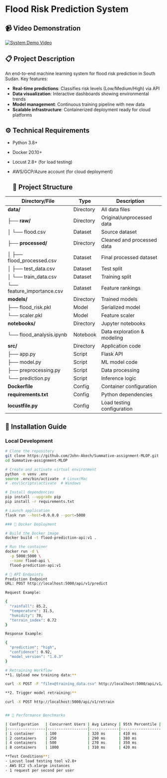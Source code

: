 # Flood Risk Prediction System

## 📹 Video Demonstration
[![System Demo Video](https://img.shields.io/badge/YouTube-Demo_Video-FF0000?style=for-the-badge&logo=youtube)](https://youtu.be/your-actual-demo-link)

## 📋 Project Description
An end-to-end machine learning system for flood risk prediction in South Sudan. Key features:

- **Real-time predictions**: Classifies risk levels (Low/Medium/High) via API
- **Data visualization**: Interactive dashboards showing environmental trends
- **Model management**: Continuous training pipeline with new data
- **Scalable infrastructure**: Containerized deployment ready for cloud platforms

## ⚙️ Technical Requirements
- Python 3.8+
- Docker 20.10+
- Locust 2.8+ (for load testing)
- AWS/GCP/Azure account (for cloud deployment)

  ## 📂 Project Structure

| Directory/File              | Type       | Description                              |
|-----------------------------|------------|------------------------------------------|
| **data/**                   | Directory  | All data files                           |
| ├── **raw/**                | Directory  | Original/unprocessed data                |
| │   └── flood.csv           | Dataset    | Source dataset                           |
| ├── **processed/**          | Directory  | Cleaned and processed data               |
| │   ├── flood_processed.csv | Dataset    | Final processed dataset                  |
| │   ├── test_data.csv       | Dataset    | Test split                               |
| │   └── train_data.csv      | Dataset    | Training split                           |
| └── feature_importance.csv  | Dataset    | Feature rankings                         |
| **models/**                 | Directory  | Trained models                           |
| ├── flood_risk.pkl          | Model      | Serialized model                         |
| └── scaler.pkl              | Model      | Feature scaler                           |
| **notebooks/**              | Directory  | Jupyter notebooks                        |
| └── flood_analysis.ipynb    | Notebook   | Data exploration & modeling              |
| **src/**                    | Directory  | Application code                         |
| ├── app.py                  | Script     | Flask API                                |
| ├── model.py                | Script     | ML model code                            |
| ├── preprocessing.py        | Script     | Data processing                          |
| └── prediction.py           | Script     | Inference logic                          |
| **Dockerfile**              | Config     | Container configuration                  |
| **requirements.txt**        | Config     | Python dependencies                      |
| **locustfile.py**           | Config     | Load testing configuration               |

## 🚀 Installation Guide

### Local Development
```bash
# Clone the repository
git clone https://github.com/John-Akech/Summative-assignment-MLOP.git
cd Summative-assignment-MLOP

# Create and activate virtual environment
python -m venv .env
source .env/bin/activate  # Linux/Mac
# .env\Scripts\activate  # Windows

# Install dependencies
pip install --upgrade pip
pip install -r requirements.txt

# Launch application
flask run --host=0.0.0.0 --port=5000

### 🐳 Docker Deployment

# Build the Docker image
docker build -t flood-prediction-api:v1 .

# Run the container
docker run -d \
  -p 5000:5000 \
  --name flood-api \
  flood-prediction-api:v1

# 📡 API Endpoints
Prediction Endpoint
URL: POST http://localhost:5000/api/v1/predict

Request Example:

{
  "rainfall": 85.2,
  "temperature": 31.5,
  "humidity": 78,
  "terrain_index": 0.72
}

Response Example:

{
  "prediction": "high",
  "confidence": 0.92,
  "model_version": "1.0.3"
}

# Retraining Workflow
**1. Upload new training data:**

curl -X POST -F "file=@training_data.csv" http://localhost:5000/api/v1/upload

**2. Trigger model retraining:**

curl -X POST http://localhost:5000/api/v1/retrain


## 🚀 Performance Benchmarks

| Configuration   | Concurrent Users | Avg Latency | 95th Percentile | Error Rate | Throughput |
|-----------------|------------------|-------------|------------------|------------|------------|
| 1 container     | 100              | 320 ms      | 410 ms           | 0%         | 48 RPS     |
| 2 containers    | 250              | 290 ms      | 380 ms           | 0%         | 112 RPS    |
| 4 containers    | 500              | 270 ms      | 350 ms           | 0%         | 235 RPS    |
| 8 containers    | 1000             | 310 ms      | 420 ms           | 2%         | 380 RPS    |

**Test Conditions**:
- Locust load testing tool v2.8+
- AWS EC2 c5.xlarge instances
- 1 request per second per user
